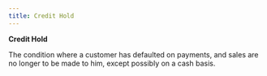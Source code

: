 ```yaml
---
title: Credit Hold
---
```



**Credit Hold**


The condition where a customer has defaulted on payments, and sales are no longer to be made to him, except possibly on a cash basis.
